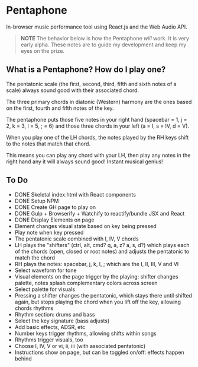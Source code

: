 # Pentaphone
In-browser music performance tool using React.js and the Web Audio API.

> **NOTE** The behavior below is how the Pentaphone *will* work. It is very early alpha. These notes are to guide my development and keep my eyes on the prize.

## What is a Pentaphone? How do I play one?

The pentatonic scale (the first, second, third, fifth and sixth notes of a scale) always sound good with their associated chord.

The three primary chords in diatonic (Western) harmony are the ones based on the first, fourth and fifth notes of the key.

The pentaphone puts those five notes in your right hand (spacebar = 1, j = 2, k = 3, l = 5, ; = 6) and those three chords in your left (a = I, s = IV, d = V).

When you play one of the LH chords, the notes played by the RH keys shift to the notes that match that chord.

This means you can play any chord with your LH, then play any notes in the right hand any it will always sound good! Instant musical genius!

## To Do

* DONE Skeletal index.html with React components
* DONE Setup NPM
* DONE Create GH page to play on
* DONE Gulp + Browserify + Watchify to reactify/bundle JSX and React
* DONE Display Elements on page
* Element changes visual state based on key being pressed
* Play note when key pressed
* The pentatonic scale combined with I, IV, V chords
* LH plays the "shifters" (ctrl, alt, cmd? q, a, z? a, s, d?) which plays each of the chords (open, closed or root notes) and adjusts the pentatonic to match the chord
* RH plays the notes: spacebar, j, k, l, ; which are the I, II, III, V and VI
* Select waveform for tone
* Visual elements on the page trigger by the playing: shifter changes palette, notes splash complementary colors across screen
* Select palette for visuals
* Pressing a shifter changes the pentatonic, which stays there until shifted again, but stops playing the chord when you lift off the key, allowing chords rhythms
* Rhythm section: drums and bass
* Select the key signature (bass adjusts)
* Add basic effects, ADSR, etc
* Number keys trigger rhythms, allowing shifts within songs
* Rhythms trigger visuals, too
* Choose I, IV, V or vi, ii, iii (with associated pentatonic)
* Instructions show on page, but can be toggled on/off: effects happen behind
